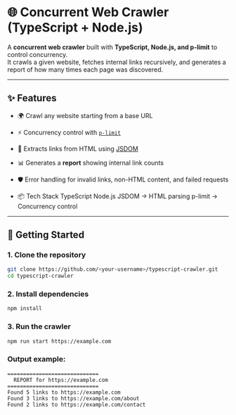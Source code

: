 # 🌐 Concurrent Web Crawler (TypeScript + Node.js)

A **concurrent web crawler** built with **TypeScript, Node.js, and p-limit** to control concurrency.  
It crawls a given website, fetches internal links recursively, and generates a report of how many times each page was discovered.

---

## ✨ Features
- 🌍 Crawl any website starting from a base URL
- ⚡ Concurrency control with [`p-limit`](https://github.com/sindresorhus/p-limit)  
- 🔗 Extracts links from HTML using [JSDOM](https://github.com/jsdom/jsdom)  
- 📊 Generates a **report** showing internal link counts
- 🛡️ Error handling for invalid links, non-HTML content, and failed requests

- 📦 Tech Stack
TypeScript
Node.js
JSDOM → HTML parsing
p-limit → Concurrency control

---

## 🚀 Getting Started

### 1. Clone the repository
```bash
git clone https://github.com/<your-username>/typescript-crawler.git
cd typescript-crawler
```


### 2. Install dependencies
```bash
npm install
```


### 3. Run the crawler
```bash
npm run start https://example.com
```

### Output example:
```pgsql
=============================
  REPORT for https://example.com
=============================
Found 5 links to https://example.com
Found 3 links to https://example.com/about
Found 2 links to https://example.com/contact
```
